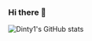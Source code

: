 ### Hi there 👋

![Dinty1's GitHub stats](https://github-readme-stats.vercel.app/api?username=Dinty1&theme=dark)
